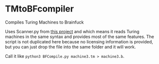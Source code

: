 # TMtoBFcompiler
Compiles Turing Machines to Brainfuck

Uses Scanner.py from [this project](https://github.com/florton/Turing-Machine-Compiler) and which means it reads Turing machines in the same syntax and provides most of the same features. The script is not duplicated here because no licensing information is provided, but you can just drop the file into the same folder and it will work.

Call it like `python3 BFCompile.py machine3.tm > machine3.b`.
